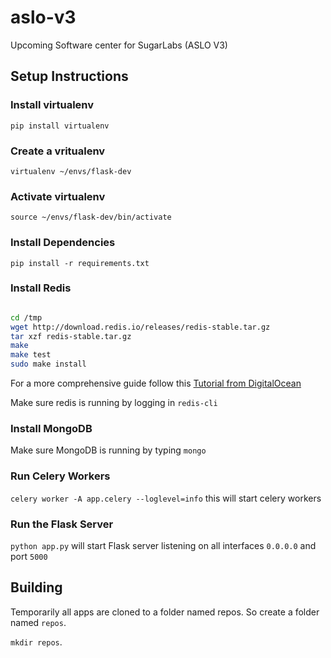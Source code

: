# aslo-v3
Upcoming Software center for SugarLabs (ASLO V3)


## Setup Instructions

### Install virtualenv

`pip install virtualenv`

### Create a vritualenv
`virtualenv ~/envs/flask-dev`

### Activate virtualenv
`source ~/envs/flask-dev/bin/activate`

### Install Dependencies
`pip install -r requirements.txt`

### Install Redis

``` bash

cd /tmp
wget http://download.redis.io/releases/redis-stable.tar.gz
tar xzf redis-stable.tar.gz
make
make test
sudo make install
```
 For a more comprehensive guide follow this [Tutorial from DigitalOcean](https://www.digitalocean.com/community/tutorials/how-to-install-and-configure-redis-on-ubuntu-16-04)

Make sure redis is running by logging in `redis-cli`

### Install MongoDB
Make sure MongoDB is running by typing `mongo`

### Run Celery Workers

`celery worker -A app.celery --loglevel=info` this will start celery workers
### Run the Flask Server

`python app.py` will start Flask server listening on all interfaces `0.0.0.0` and port `5000`

## Building
Temporarily all apps are cloned to a folder named repos.
So create a folder named `repos`.

 `mkdir repos`.
